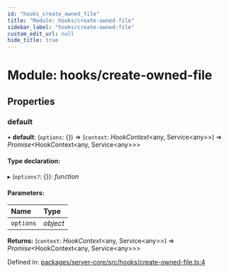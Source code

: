 ```yaml
---
id: "hooks_create_owned_file"
title: "Module: hooks/create-owned-file"
sidebar_label: "hooks/create-owned-file"
custom_edit_url: null
hide_title: true
---
```


# Module: hooks/create-owned-file

## Properties

### default

• **default**: (`options`: {}) => (`context`: *HookContext*<any, Service<any\>\>) => *Promise*<HookContext<any, Service<any\>\>\>

#### Type declaration:

▸ (`options?`: {}): *function*

#### Parameters:

Name | Type |
:------ | :------ |
`options` | *object* |

**Returns:** (`context`: *HookContext*<any, Service<any\>\>) => *Promise*<HookContext<any, Service<any\>\>\>

Defined in: [packages/server-core/src/hooks/create-owned-file.ts:4](https://github.com/xr3ngine/xr3ngine/blob/716a06460/packages/server-core/src/hooks/create-owned-file.ts#L4)

